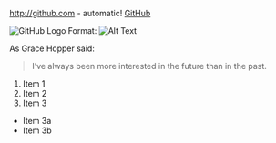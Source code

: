 


http://github.com - automatic! 
[GitHub](http://github.com)

![GitHub Logo](/images/logo.png) 
Format: ![Alt Text](url)

As Grace Hopper said:
> I’ve always been more interested
> in the future than in the past.


1. Item 1 
2. Item 2 
3. Item 3
* Item 3a 
* Item 3b